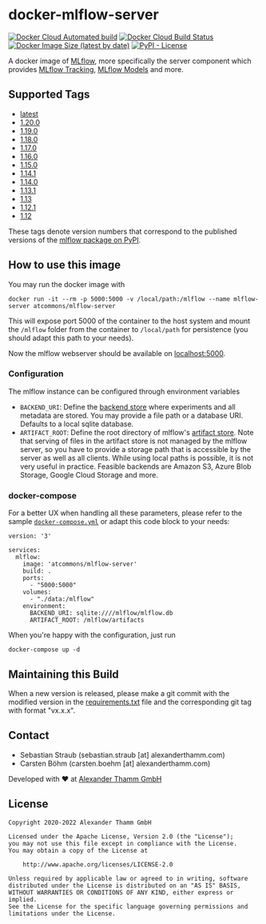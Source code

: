 # docker-mlflow-server

[![Docker Cloud Automated build](https://img.shields.io/docker/cloud/automated/atcommons/mlflow-server)](https://hub.docker.com/r/atcommons/mlflow-server)
[![Docker Cloud Build Status](https://img.shields.io/docker/cloud/build/atcommons/mlflow-server)](https://hub.docker.com/r/atcommons/mlflow-server)
[![Docker Image Size (latest by date)](https://img.shields.io/docker/image-size/atcommons/mlflow-server)](https://hub.docker.com/r/atcommons/mlflow-server)
[![PyPI - License](https://img.shields.io/pypi/l/personio-py)](https://github.com/at-gmbh/personio-py/blob/master/LICENSE)

A docker image of [MLflow](https://github.com/mlflow/mlflow), more specifically the server component which provides [MLflow Tracking](https://mlflow.org/docs/latest/tracking.html), [MLflow Models](https://mlflow.org/docs/latest/models.html) and more.

## Supported Tags

* [latest](https://github.com/at-gmbh/docker-mlflow-server/blob/master/Dockerfile)
* [1.20.0](https://github.com/at-gmbh/docker-mlflow-server/blob/v1.20.0/Dockerfile)
* [1.19.0](https://github.com/at-gmbh/docker-mlflow-server/blob/v1.19.0/Dockerfile)
* [1.18.0](https://github.com/at-gmbh/docker-mlflow-server/blob/v1.18.0/Dockerfile)
* [1.17.0](https://github.com/at-gmbh/docker-mlflow-server/blob/v1.17.0/Dockerfile)
* [1.16.0](https://github.com/at-gmbh/docker-mlflow-server/blob/v1.16.0/Dockerfile)
* [1.15.0](https://github.com/at-gmbh/docker-mlflow-server/blob/v1.15.0/Dockerfile)
* [1.14.1](https://github.com/at-gmbh/docker-mlflow-server/blob/v1.14.1/Dockerfile)
* [1.14.0](https://github.com/at-gmbh/docker-mlflow-server/blob/v1.14.0/Dockerfile)
* [1.13.1](https://github.com/at-gmbh/docker-mlflow-server/blob/v1.13.1/Dockerfile)
* [1.13](https://github.com/at-gmbh/docker-mlflow-server/blob/v1.13/Dockerfile)
* [1.12.1](https://github.com/at-gmbh/docker-mlflow-server/blob/v1.12.1/Dockerfile)
* [1.12](https://github.com/at-gmbh/docker-mlflow-server/blob/v1.12.0/Dockerfile)

These tags denote version numbers that correspond to the published versions of the [mlflow package on PyPI](https://pypi.org/project/mlflow/).

## How to use this image

You may run the docker image with

    docker run -it --rm -p 5000:5000 -v /local/path:/mlflow --name mlflow-server atcommons/mlflow-server

This will expose port 5000 of the container to the host system and mount the `/mlflow` folder from the container to `/local/path` for persistence (you should adapt this path to your needs).

Now the mlflow webserver should be available on [localhost:5000](http://localhost:5000/#/).

### Configuration

The mlflow instance can be configured through environment variables

* `BACKEND_URI`: Define the [backend store](https://mlflow.org/docs/latest/tracking.html#backend-stores) where experiments and all metadata are stored. You may provide a file path or a database URI. Defaults to a local sqlite database.
* `ARTIFACT_ROOT`: Define the root directory of mlflow's [artifact store](https://mlflow.org/docs/latest/tracking.html#artifact-stores). Note that serving of files in the artifact store is not managed by the mlflow server, so you have to provide a storage path that is accessible by the server as well as all clients. While using local paths is possible, it is not very useful in practice. Feasible backends are Amazon S3, Azure Blob Storage, Google Cloud Storage and more.

### docker-compose

For a better UX when handling all these parameters, please refer to the sample [`docker-compose.yml`](./docker-compose.yml) or adapt this code block to your needs:

```
version: '3'

services:
  mlflow:
    image: 'atcommons/mlflow-server'
    build: .
    ports:
      - "5000:5000"
    volumes:
      - "./data:/mlflow"
    environment:
      BACKEND_URI: sqlite:////mlflow/mlflow.db
      ARTIFACT_ROOT: /mlflow/artifacts
```

When you're happy with the configuration, just run

    docker-compose up -d

## Maintaining this Build

When a new version is released, please make a git commit with the modified version in the [requirements.txt](./requirements.txt) file and the corresponding git tag with format "vx.x.x".

## Contact

* Sebastian Straub (sebastian.straub [at] alexanderthamm.com)
* Carsten Böhm (carsten.boehm [at] alexanderthamm.com)

Developed with ❤ at [Alexander Thamm GmbH](https://www.alexanderthamm.com/)

## License

    Copyright 2020-2022 Alexander Thamm GmbH

    Licensed under the Apache License, Version 2.0 (the "License");
    you may not use this file except in compliance with the License.
    You may obtain a copy of the License at

        http://www.apache.org/licenses/LICENSE-2.0

    Unless required by applicable law or agreed to in writing, software
    distributed under the License is distributed on an "AS IS" BASIS,
    WITHOUT WARRANTIES OR CONDITIONS OF ANY KIND, either express or implied.
    See the License for the specific language governing permissions and
    limitations under the License.
